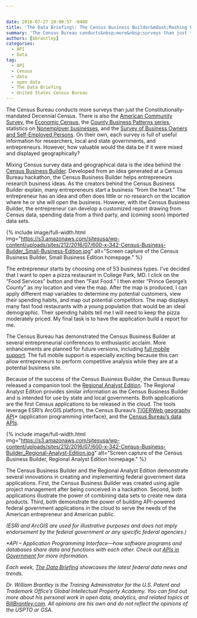 ```yaml
---


date: 2016-07-27 10:00:57 -0400
title: 'The Data Briefing\: The Census Business Builder&mdash;Mashing Up Census Data to Help Build Businesses'
summary: 'The Census Bureau conducts&nbsp;more&nbsp;surveys than just the Constitutionally-mandated Decennial Census. There is also the American Community Survey, the Economic Census, the County Business Patterns series, statistics on Nonemployer businesses, and the&nbsp;Survey of Business Owners and Self-Employed Persons. &nbsp;On their own, each survey is full of useful information for researchers, local and state governments, and entrepreneurs.'
authors: [bbrantley]
categories:
  - API
  - Data
tag:
  - API
  - Census
  - data
  - open data
  - The Data Briefing
  - United States Census Bureau
---
```


The Census Bureau conducts more surveys than just the Constitutionally-mandated Decennial Census. There is also the [American Community Survey](http://www.census.gov/programs-surveys/acs/), the [Economic Census](http://www.census.gov/econ/census/), the [County Business Patterns series](http://www.census.gov/programs-surveys/cbp.html), statistics on [Nonemployer businesses](http://www.census.gov/econ/nonemployer/), and the [Survey of Business Owners and Self-Employed Persons](http://www.census.gov/programs-surveys/sbo.html).  On their own, each survey is full of useful information for researchers, local and state governments, and entrepreneurs. However, how valuable would the data be if it were mixed and displayed geographically?

Mixing Census survey data and geographical data is the idea behind the [Census Business Builder](https://cbb.census.gov/sbe2.0-preview/index.html#). Developed from an idea generated at a Census Bureau hackathon, the Census Business Builder helps entrepreneurs research business ideas. As the creators behind the Census Business Builder explain, many entrepreneurs start a business &#8220;from the heart.&#8221; The entrepreneur has an idea and often does little or no research on the location where he or she will open the business. However, with the Census Business Builder, the entrepreneur can develop a customized report drawing from Census data, spending data from a third party, and (coming soon) imported data sets.


{% include image/full-width.html img="https://s3.amazonaws.com/sitesusa/wp-content/uploads/sites/212/2016/07/600-x-342-Census-Business-Builder_Small-Business-Edition.jpg" alt="Screen capture of the Census Business Builder, Small Business Edition homepage." %}

The entrepreneur starts by choosing one of 53 business types. I’ve decided that I want to open a pizza restaurant in College Park, MD. I click on the &#8220;Food Services&#8221; button and then &#8220;Fast Food.&#8221;  I then enter &#8220;Prince George’s County&#8221; as my location and view the map. After the map is produced, I can apply different map variables to determine my potential customers, view their spending habits, and map out potential competitors. The map displays many fast food restaurants with a young population that would be an ideal demographic. Their spending habits tell me I will need to keep the pizza moderately priced. My final task is to have the application build a report for me.

The Census Bureau has demonstrated the Census Business Builder at several entrepreneurial conferences to enthusiastic acclaim. More enhancements are planned for future versions, including [full mobile support](http://www.census.gov/data/data-tools/cbb.html). The full mobile support is especially exciting because this can allow entrepreneurs to perform competitive analysis while they are at a potential business site.

Because of the success of the Census Business Builder, the Census Bureau released a companion tool: the [Regional Analyst Edition](https://cbb.census.gov/rae2.0-preview/index.html#). The Regional Analyst Edition provides similar information as the Census Business Builder and is intended for use by state and local governments. Both applications are the first Census applications to be released in the cloud. The tools leverage ESRI’s ArcGIS platform, the Census Bureau’s [TIGERWeb geography API](http://www.census.gov/data/developers/data-sets/TIGERweb-map-service.html)* (application programming interface), and the [Census Bureau’s data APIs](http://www.census.gov/data/developers/data-sets.html).


{% include image/full-width.html img="https://s3.amazonaws.com/sitesusa/wp-content/uploads/sites/212/2016/07/600-x-342-Census-Business-Builder_Regional-Analyst-Edition.jpg" alt="Screen capture of the Census Business Builder, Regional Analyst Edition homepage." %}

The Census Business Builder and the Regional Analyst Edition demonstrate several innovations in creating and implementing federal government data applications. First, the Census Business Builder was created using agile project management after being conceived in a hackathon. Second, both applications illustrate the power of combining data sets to create new data products. Third, both demonstrate the power of building API-powered federal government applications in the cloud to serve the needs of the American entrepreneur and American public.

_(ESRI and ArcGIS are used for illustrative purposes and does not imply endorsement by the federal government or any specific federal agencies.)_

_*API – Application Programming Interface—how software programs and databases share data and functions with each other. Check out [APIs in Government](https://www.WHATEVER/2013/04/30/apis-in-government/) for more information._

_Each week, [The Data Briefing](https://www.WHATEVER/tag/the-data-briefing/) showcases the latest federal data news and trends._

_Dr. William Brantley is the Training Administrator for the U.S. Patent and Trademark Office’s Global Intellectual Property Academy. You can find out more about his personal work in open data, analytics, and related topics at [BillBrantley.com](http://billbrantley.com). All opinions are his own and do not reflect the opinions of the USPTO or GSA._